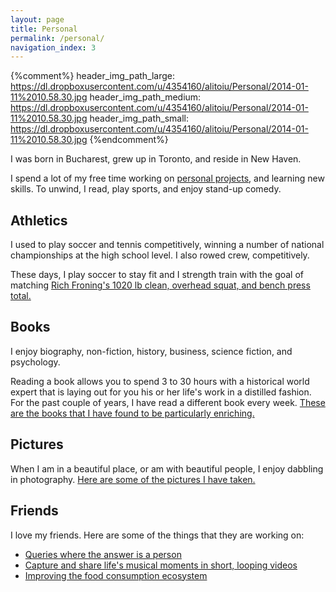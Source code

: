 ```yaml
---
layout: page
title: Personal 
permalink: /personal/
navigation_index: 3
---
```


{%comment%}
header_img_path_large: https://dl.dropboxusercontent.com/u/4354160/alitoiu/Personal/2014-01-11%2010.58.30.jpg
header_img_path_medium: https://dl.dropboxusercontent.com/u/4354160/alitoiu/Personal/2014-01-11%2010.58.30.jpg
header_img_path_small: https://dl.dropboxusercontent.com/u/4354160/alitoiu/Personal/2014-01-11%2010.58.30.jpg
{%endcomment%}

<div class="section">
<p>
I was born in Bucharest, grew up in Toronto, and reside in New Haven. 
</p>
<p>
I spend a lot of my free time working on <a href="/personal_projects">personal projects</a>, and learning new skills. To unwind, I read, play sports, and enjoy stand-up comedy. 
</p>
</div>

## Athletics
<div class="section">

<p>
I used to play soccer and tennis competitively, winning a number of national championships at the high school level. I also rowed crew, competitively. 
</p>

<p>
These days, I play soccer to stay fit and I strength train with the goal of matching <a href="http://youtu.be/0mlkVwZVPN8?t=4m43s" target="_blank">Rich Froning's 1020 lb clean, overhead squat, and bench press total.</a>
</p>

</div>

## Books
<div class="section">
<p>I enjoy biography, non-fiction, history, business, science fiction, and psychology.</p>

<p>
Reading a book allows you to spend 3 to 30 hours with a historical world expert that is laying out for you his or her life's work in a distilled fashion. For the past couple of years, I have read a different book every week. <a href="{{site.goodreads_url}}" target="_blank">These are the books that I have found to be particularly enriching.</a> </p>

</div>

## Pictures

When I am in a beautiful place, or am with beautiful people, I enjoy dabbling in photography. <a href="https://www.flickr.com/photos/alitoiu/" target="_blank">Here are some of the pictures I have taken.</a>

## Friends

I love my friends. Here are some of the things that they are working on:

* <a href="http://volley.works/" target="_blank">Queries where the answer is a person</a>
* <a href="http://www.jamcam.co/" target="_blank">Capture and share life's musical moments in short, looping videos</a>
* <a href="http://jadeproulx.com/" target="_blank">Improving the food consumption ecosystem</a>
